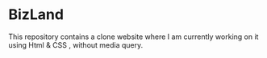 # BizLand
This repository contains a clone website where I am currently working on it using Html & CSS , without media query.

